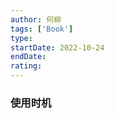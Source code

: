 ```yaml
---
author: 何柳
tags: ['Book']
type: 
startDate: 2022-10-24
endDate:
rating: 
---
```


### 使用时机



















































